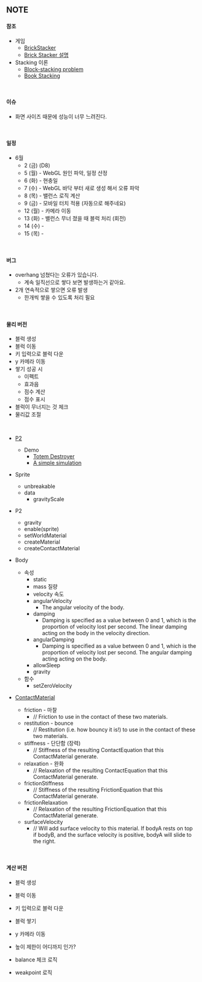 ## NOTE

#### 참조

- 게임
  - [BrickStacker](http://game.guinnessworldrecords.com/)
  - [Brick Stacker 설명](http://www.html5gamedevs.com/topic/29550-phaser-brick-stacker/)
- Stacking 이론
  - [Block-stacking problem](https://en.wikipedia.org/wiki/Block-stacking_problem)
  - [Book Stacking](https://www.youtube.com/watch?v=CdhuVhWTSMI)


<br>

#### 이슈

- 화면 사이즈 때문에 성능이 너무 느려진다.

<br>

#### 일정

- 6월
  - 2 (금) (D8)
  - 5 (월) - WebGL 원인 파악, 일정 산정
  - 6 (화) - 현충일
  - 7 (수) - WebGL 바닥 부터 새로 생성 해서 오류 파악
  - 8 (목) - 밸런스 로직 계산
  - 9 (금) - 모바일 터치 적용 (자동으로 해주네요)
  - 12 (월) - 카메라 이동
  - 13 (화) - 밸런스 무너 졌을 때 블럭 처리 (회전)
  - 14 (수) - 
  - 15 (목) - 

<br>

#### 버그

- overhang 넘쳤다는 오류가 있습니다.
  - 계속 일직선으로 쌓다 보면 발생하는거 같아요.
- 2개 연속적으로 쌓으면 오류 발생
  - 한개씩 쌓을 수 있도록 처리 필요

<br>


#### 물리 버전

- 블럭 생성
- 블럭 이동
- 키 입력으로 블럭 다운
- y 카메라 이동
- 쌓기 성공 시 
  - 이펙트
  - 효과음
  - 점수 계산
  - 점수 표시
- 블럭이 무너지는 것 체크
- 물리값 조절

<br>

- [P2](https://www.slideshare.net/pashaklimenkov/game-physics-35565076)

  - Demo
    - [Totem Destroyer](http://www.emanueleferonato.com/2014/04/21/html5-totem-destroyer-fully-working-prototype-using-phaser/)
    - [A simple simulation](http://spiking-neural.net/Basic_Physics_Simulation.html)


- Sprite
    - unbreakable
    - data
      - gravityScale
- P2
    - gravity
    - enable(sprite)
    - setWorldMaterial
    - createMaterial
    - createContactMaterial
- Body
    - 속성
      - static
      - mass 질량
      - velocity 속도
      - angularVelocity
        - The angular velocity of the body.
      - damping 
        - Damping is specified as a value between 0 and 1, which is the proportion of velocity lost per second. The linear damping acting on the body in the velocity direction.
      - angularDamping
        - Damping is specified as a value between 0 and 1, which is the proportion of velocity lost per second. The angular damping acting acting on the body.
      - allowSleep
      - gravity
    - 함수
      - setZeroVelocity
- [ContactMaterial](http://examples.phaser.io/_site/view_full.html?d=p2%20physics&f=contact+material.js&t=contact%20material)
    - friction - 마찰
      - // Friction to use in the contact of these two materials.
    - restitution - bounce
      - // Restitution (i.e. how bouncy it is!) to use in the contact of these two materials.
    - stiffness - 단단함 (장력)
      - // Stiffness of the resulting ContactEquation that this ContactMaterial generate.
    - relaxation - 완화
      - // Relaxation of the resulting ContactEquation that this ContactMaterial generate.
    - frictionStiffness
      - // Stiffness of the resulting FrictionEquation that this ContactMaterial generate.
    - frictionRelaxation
      - // Relaxation of the resulting FrictionEquation that this ContactMaterial generate.
    - surfaceVelocity
      - // Will add surface velocity to this material. If bodyA rests on top if bodyB, and the surface velocity is positive, bodyA will slide to the right.


<br>


#### 계산 버전

- 블럭 생성

- 블럭 이동

- 키 입력으로 블럭 다운

- 블럭 쌓기

- y 카메라 이동

- 높이 제한이 어디까지 인가?

- balance 체크 로직

- weakpoint 로직

  ​